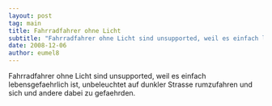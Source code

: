 ```yaml
---
layout: post
tag: main
title: Fahrradfahrer ohne Licht
subtitle: "Fahrradfahrer ohne Licht sind unsupported, weil es einfach lebensgefaehrlich ist, unbeleuchtet auf dunkler Strasse rumzufahren und sich und andere dabei zu gefaehrden."
date: 2008-12-06
author: eumel8
---
```


Fahrradfahrer ohne Licht sind unsupported, weil es einfach lebensgefaehrlich ist, unbeleuchtet auf dunkler Strasse rumzufahren und sich und andere dabei zu gefaehrden.
